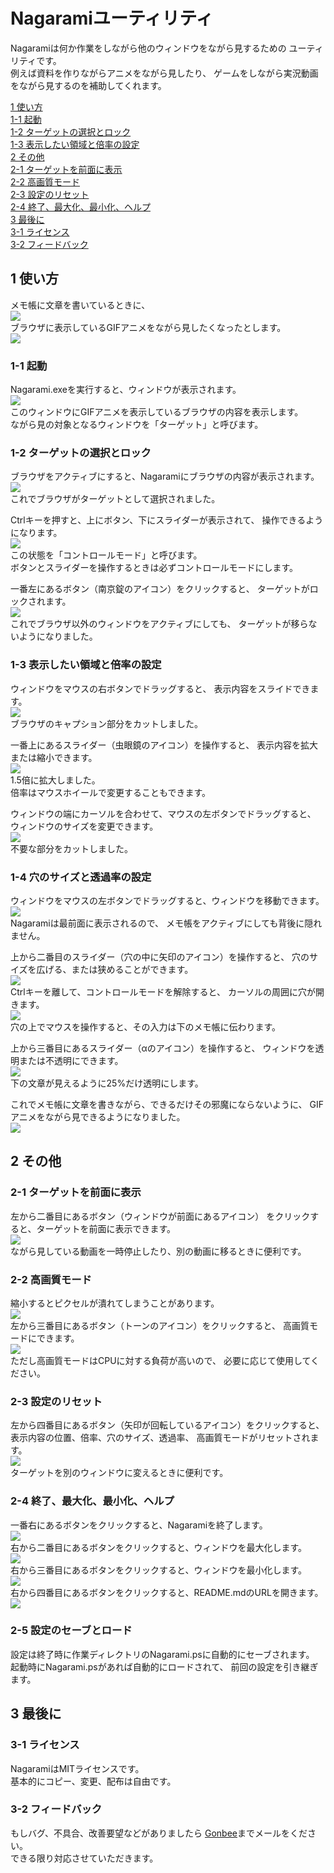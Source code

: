 # Nagaramiユーティリティ
Nagaramiは何か作業をしながら他のウィンドウをながら見するための
ユーティリティです。  
例えば資料を作りながらアニメをながら見したり、
ゲームをしながら実況動画をながら見するのを補助してくれます。  

[1 使い方](#1)  
[1-1 起動](#1-1)  
[1-2 ターゲットの選択とロック](#1-2)  
[1-3 表示したい領域と倍率の設定](#1-3)  
[2 その他](#2)  
[2-1 ターゲットを前面に表示](#2-1)  
[2-2 高画質モード](#2-2)  
[2-3 設定のリセット](#2-3)  
[2-4 終了、最大化、最小化、ヘルプ](#2-4)  
[3 最後に](#3)  
[3-1 ライセンス](#3-1)  
[3-2 フィードバック](#3-2)  

## <a name="1">1 使い方</a>
メモ帳に文章を書いているときに、  
![](rc/readme01.png)  
ブラウザに表示しているGIFアニメをながら見したくなったとします。  
![](rc/readme02.png)  

### <a name="1-1">1-1 起動</a>
Nagarami.exeを実行すると、ウィンドウが表示されます。  
![](rc/readme03.png)  
このウィンドウにGIFアニメを表示しているブラウザの内容を表示します。  
ながら見の対象となるウィンドウを「ターゲット」と呼びます。  

### <a name="1-2">1-2 ターゲットの選択とロック</a>
ブラウザをアクティブにすると、Nagaramiにブラウザの内容が表示されます。  
![](rc/readme04.png)  
これでブラウザがターゲットとして選択されました。  

Ctrlキーを押すと、上にボタン、下にスライダーが表示されて、
操作できるようになります。  
![](rc/readme05.png)  
この状態を「コントロールモード」と呼びます。  
ボタンとスライダーを操作するときは必ずコントロールモードにします。  

一番左にあるボタン（南京錠のアイコン）をクリックすると、
ターゲットがロックされます。  
![](rc/readme06.png)  
これでブラウザ以外のウィンドウをアクティブにしても、
ターゲットが移らないようになりました。  

### <a name="1-3">1-3 表示したい領域と倍率の設定</a>
ウィンドウをマウスの右ボタンでドラッグすると、
表示内容をスライドできます。  
![](rc/readme07.png)  
ブラウザのキャプション部分をカットしました。  

一番上にあるスライダー（虫眼鏡のアイコン）を操作すると、
表示内容を拡大または縮小できます。  
![](rc/readme08.png)  
1.5倍に拡大しました。  
倍率はマウスホイールで変更することもできます。  

ウィンドウの端にカーソルを合わせて、マウスの左ボタンでドラッグすると、
ウィンドウのサイズを変更できます。  
![](rc/readme09.png)  
不要な部分をカットしました。  

### <a name="1-4">1-4 穴のサイズと透過率の設定</a>
ウィンドウをマウスの左ボタンでドラッグすると、ウィンドウを移動できます。  
![](rc/readme10.png)  
Nagaramiは最前面に表示されるので、
メモ帳をアクティブにしても背後に隠れません。  

上から二番目のスライダー（穴の中に矢印のアイコン）を操作すると、
穴のサイズを広げる、または狭めることができます。  
![](rc/readme11.png)  
Ctrlキーを離して、コントロールモードを解除すると、
カーソルの周囲に穴が開きます。  
![](rc/readme12.png)  
穴の上でマウスを操作すると、その入力は下のメモ帳に伝わります。  

上から三番目にあるスライダー（αのアイコン）を操作すると、
ウィンドウを透明または不透明にできます。  
![](rc/readme13.png)  
下の文章が見えるように25%だけ透明にします。  

これでメモ帳に文章を書きながら、できるだけその邪魔にならないように、
GIFアニメをながら見できるようになりました。  
![](rc/readme14.png)  

## <a name="2">2 その他</a>

### <a name="2-1">2-1 ターゲットを前面に表示</a>
左から二番目にあるボタン（ウィンドウが前面にあるアイコン）
をクリックすると、ターゲットを前面に表示できます。  
![](rc/readme15.png)  
ながら見している動画を一時停止したり、別の動画に移るときに便利です。  

### <a name="2-2">2-2 高画質モード</a>
縮小するとピクセルが潰れてしまうことがあります。  
![](rc/readme16.png)  
左から三番目にあるボタン（トーンのアイコン）をクリックすると、
高画質モードにできます。  
![](rc/readme17.png)  
ただし高画質モードはCPUに対する負荷が高いので、
必要に応じて使用してください。  

### <a name="2-3">2-3 設定のリセット</a>
左から四番目にあるボタン（矢印が回転しているアイコン）をクリックすると、
表示内容の位置、倍率、穴のサイズ、透過率、
高画質モードがリセットされます。  
![](rc/readme18.png)  
ターゲットを別のウィンドウに変えるときに便利です。  

### <a name="2-4">2-4 終了、最大化、最小化、ヘルプ</a>
一番右にあるボタンをクリックすると、Nagaramiを終了します。  
![](rc/readme19.png)  
右から二番目にあるボタンをクリックすると、ウィンドウを最大化します。  
![](rc/readme20.png)  
右から三番目にあるボタンをクリックすると、ウィンドウを最小化します。  
![](rc/readme21.png)  
右から四番目にあるボタンをクリックすると、README.mdのURLを開きます。  
![](rc/readme22.png)  

### <a name="2-5">2-5 設定のセーブとロード</a>
設定は終了時に作業ディレクトリのNagarami.psに自動的にセーブされます。  
起動時にNagarami.psがあれば自動的にロードされて、
前回の設定を引き継ぎます。  

## <a name="3">3 最後に</a>

### <a name="3-1">3-1 ライセンス</a>
NagaramiはMITライセンスです。  
基本的にコピー、変更、配布は自由です。  

### <a name="3-2">3-2 フィードバック</a>
もしバグ、不具合、改善要望などがありましたら
[Gonbee](<mailto:gonbee2017@outlook.jp>)までメールをください。  
できる限り対応させていただきます。  
